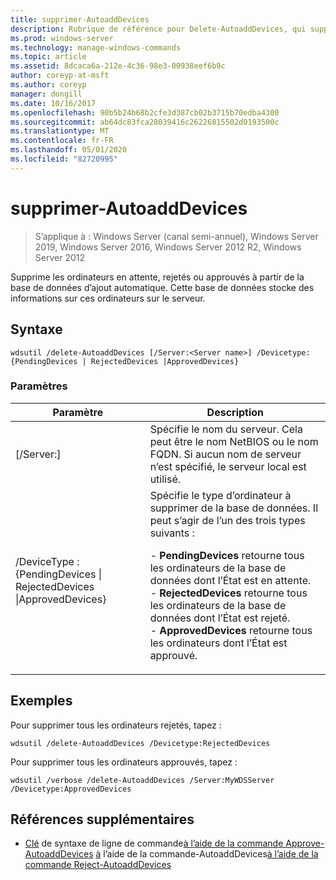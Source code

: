 ```yaml
---
title: supprimer-AutoaddDevices
description: Rubrique de référence pour Delete-AutoaddDevices, qui supprime les ordinateurs en attente, rejetés ou approuvés par la base de données d’ajout automatique.
ms.prod: windows-server
ms.technology: manage-windows-commands
ms.topic: article
ms.assetid: 8dcaca6a-212e-4c36-98e3-00938eef6b9c
author: coreyp-at-msft
ms.author: coreyp
manager: dongill
ms.date: 10/16/2017
ms.openlocfilehash: 90b5b24b68b2cfe3d387cb02b3715b70edba4300
ms.sourcegitcommit: ab64dc83fca28039416c26226815502d0193500c
ms.translationtype: MT
ms.contentlocale: fr-FR
ms.lasthandoff: 05/01/2020
ms.locfileid: "82720995"
---
```

# <a name="delete-autoadddevices"></a>supprimer-AutoaddDevices

> S’applique à : Windows Server (canal semi-annuel), Windows Server 2019, Windows Server 2016, Windows Server 2012 R2, Windows Server 2012

Supprime les ordinateurs en attente, rejetés ou approuvés à partir de la base de données d’ajout automatique. Cette base de données stocke des informations sur ces ordinateurs sur le serveur.

## <a name="syntax"></a>Syntaxe
```
wdsutil /delete-AutoaddDevices [/Server:<Server name>] /Devicetype:{PendingDevices | RejectedDevices |ApprovedDevices}
```
### <a name="parameters"></a>Paramètres
|Paramètre|Description|
|-------|--------|
|[/Server:<Server name>]|Spécifie le nom du serveur. Cela peut être le nom NetBIOS ou le nom FQDN. Si aucun nom de serveur n’est spécifié, le serveur local est utilisé.|
|/DeviceType : {PendingDevices &#124; RejectedDevices &#124;ApprovedDevices}|Spécifie le type d’ordinateur à supprimer de la base de données. Il peut s’agir de l’un des trois types suivants :<p>-   **PendingDevices** retourne tous les ordinateurs de la base de données dont l’État est en attente.<br />-   **RejectedDevices** retourne tous les ordinateurs de la base de données dont l’État est rejeté.<br />-   **ApprovedDevices** retourne tous les ordinateurs dont l’État est approuvé.|
## <a name="examples"></a>Exemples
Pour supprimer tous les ordinateurs rejetés, tapez :
```
wdsutil /delete-AutoaddDevices /Devicetype:RejectedDevices
```
Pour supprimer tous les ordinateurs approuvés, tapez :
```
wdsutil /verbose /delete-AutoaddDevices /Server:MyWDSServer /Devicetype:ApprovedDevices
```
## <a name="additional-references"></a>Références supplémentaires
- [Clé](command-line-syntax-key.md)
de syntaxe de ligne de commande[à l’aide de la commande Approve-AutoaddDevices](using-the-approve-autoadddevices-command.md)
[à](using-the-get-autoadddevices-command.md)
l’aide de la commande-AutoaddDevices[à l’aide de la commande Reject-AutoaddDevices](using-the-reject-autoadddevices-command.md)
